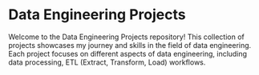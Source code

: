 # Data Engineering Projects

Welcome to the Data Engineering Projects repository! This collection of projects showcases my journey and skills in the field of data engineering. 
Each project focuses on different aspects of data engineering, including data processing, ETL (Extract, Transform, Load) workflows.
